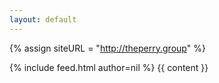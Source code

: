 ```yaml
---
layout: default
---
```

{% assign siteURL = "http://theperry.group" %}
<div id="container" class="clearfix">
  <div id="main-content" class="halves feed home">
    {% include feed.html author=nil %}
    {{ content }}
  </div>
</div>

